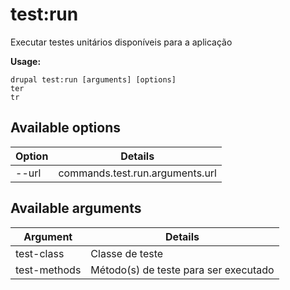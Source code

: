 # test:run
Executar testes unitários disponíveis para a aplicação

**Usage:**
```
drupal test:run [arguments] [options]
ter
tr
```

## Available options
Option | Details
-------|-------------
--url | commands.test.run.arguments.url

## Available arguments
Argument | Details
---------|-------------
test-class | Classe de teste
test-methods | Método(s) de teste para ser executado
